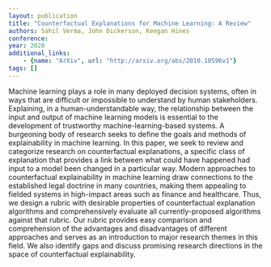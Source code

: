 ```yaml
---
layout: publication
title: "Counterfactual Explanations for Machine Learning: A Review"
authors: Sahil Verma, John Dickerson, Keegan Hines
conference: 
year: 2020
additional_links: 
    - {name: "ArXiv", url: "http://arxiv.org/abs/2010.10596v1"}
tags: []
---
```

Machine learning plays a role in many deployed decision systems, often in
ways that are difficult or impossible to understand by human stakeholders.
Explaining, in a human-understandable way, the relationship between the input
and output of machine learning models is essential to the development of
trustworthy machine-learning-based systems. A burgeoning body of research seeks
to define the goals and methods of explainability in machine learning. In this
paper, we seek to review and categorize research on counterfactual
explanations, a specific class of explanation that provides a link between what
could have happened had input to a model been changed in a particular way.
Modern approaches to counterfactual explainability in machine learning draw
connections to the established legal doctrine in many countries, making them
appealing to fielded systems in high-impact areas such as finance and
healthcare. Thus, we design a rubric with desirable properties of
counterfactual explanation algorithms and comprehensively evaluate all
currently-proposed algorithms against that rubric. Our rubric provides easy
comparison and comprehension of the advantages and disadvantages of different
approaches and serves as an introduction to major research themes in this
field. We also identify gaps and discuss promising research directions in the
space of counterfactual explainability.